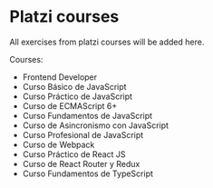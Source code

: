 # Platzi courses

All exercises from platzi courses will be added here. 

Courses: 
- Frontend Developer
- Curso Básico de JavaScript
- Curso Práctico de JavaScript
- Curso de ECMAScript 6+
- Curso Fundamentos de JavaScript
- Curso de Asincronismo con JavaScript
- Curso Profesional de JavaScript
- Curso de Webpack
- Curso Práctico de React JS 
- Curso de React Router y Redux
- Curso Fundamentos de TypeScript
